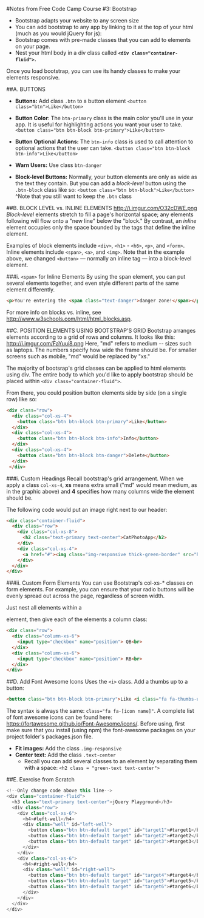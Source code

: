 #Notes from Free Code Camp Course #3: Bootstrap
- Bootstrap adapts your website to any screen size
- You can add bootstrap to any app by linking to it at the top of your html (much as you would jQuery for js): <link rel="stylesheet" href="//maxcdn.bootstrapcdn.com/bootstrap/3.3.1/css/bootstrap.min.css"/>
- Bootstrap comes with pre-made classes that you can add to elements on your page.
- Nest your html body in a div class called **`<div class="container-fluid">`.**

Once you load bootstrap, you can use its handy classes to make your elements responsive.

##A. BUTTONS
  * **Buttons:** Add class `.btn` to a button element
  `<button class="btn">Like</button>`

  * **Button Color**: The `btn-primary` class is the main color you'll use in your app. It is useful for highlighting actions you want your user to take.
  `<button class="btn btn-block btn-primary">Like</button>`

  * **Button Optional Actions:** The `btn-info` class is used to call attention to optional actions that the user can take.
  `<button class="btn btn-block btn-info">Like</button>`

  * **Warn Users:** Use class `btn-danger`

  * **Block-level Buttons:** Normally, your button elements are only as wide as the text they contain. But you can add a *block-level* button using the `.btn-block` class like so:
      `<button class="btn btn-block">Like</button>`
  ^Note that you still want to keep the `.btn` class

##B. BLOCK LEVEL vs. INLINE ELEMENTS
http://i.imgur.com/O32cDWE.png
*Block-level* elements stretch to fill a page's horizontal space; any elements following will flow onto a "new line" below the "block." By contrast, an *inline* element occupies only the space bounded by the tags that define the inline element.

Examples of block elements include `<div>`, `<h1>` - `<h6>`, `<p>`, and `<form>`. Inline elements include `<span>`, `<a>`, and `<img>`. Note that in the example above, we changed `<button>` — normally an inline tag — into a block-level element.

###i. `<span>` for Inline Elements
By using the span element, you can put several elements together, and even style different parts of the same element differently.
```html
<p>You're entering the <span class="text-danger">danger zone!</span></p>
```

For more info on blocks vs. inline, see http://www.w3schools.com/html/html_blocks.asp.

##C. POSITION ELEMENTS USING BOOTSTRAP'S GRID
Bootstrap arranges elements according to a grid of rows and columns. It looks like this:
http://i.imgur.com/FaYuui8.png
Here, "md" refers to medium -- sizes such as laptops. The numbers specify how wide the frame should be. For smaller screens such as mobile, "md" would be replaced by "xs."

The majority of bootsrap's grid classes can be applied to html elements using div. The entire body to which you'd like to apply bootstrap should be placed within `<div class="container-fluid">`.

From there, you could position button elements side by side (on a single row) like so:
```html
<div class="row">
  <div class="col-xs-4">
    <button class="btn btn-block btn-primary">Like</button>
  </div>
  <div class="col-xs-4">
    <button class="btn btn-block btn-info">Info</button>
  </div>
  <div class="col-xs-4">
    <button class="btn btn-block btn-danger">Delete</button>
  </div>
 </div>
```

###i. Custom Headings
Recall bootstrap's grid arrangement. When we apply a class `col-xs-4`, **xs** means extra small ("md" would mean medium, as in the graphic above) and **4** specifies how many columns wide the element should be.

The following code would put an image right next to our header:
```html
<div class="container-fluid">
  <div class="row">
    <div class="col-xs-8">
      <h2 class="text-primary text-center">CatPhotoApp</h2>
    </div>
    <div class="col-xs-4">
      <a href="#"><img class="img-responsive thick-green-border" src="https://bit.ly/fcc-relaxing-cat"></a>
    </div>
  </div>
</div>
```

###ii. Custom Form Elements
You can use Bootstrap's col-xs-* classes on form elements. For example, you can ensure that your radio buttons will be evenly spread out across the page, regardless of screen width.

Just nest all elements within a <div class="row"> element, then give each of the elements a column class:
```html
<div class="row">
  <div class="column-xs-6">
    <input type="checkbox" name="position"> QB<br>
  </div>
  <div class="column-xs-6">
    <input type="checkbox" name="position"> RB<br>
  </div>
</div>
```

##D. Add Font Awesome Icons
Uses the `<i>` class. Add a thumbs up to a button:
```html
<button class="btn btn-block btn-primary">Like <i class="fa fa-thumbs-up"></i></button>
```
The syntax is always the same: `class="fa fa-[icon name]"`. A complete list of font awesome icons can be found here: https://fortawesome.github.io/Font-Awesome/icons/. Before using, first make sure that you install (using npm) the font-awesome packages on your project folder's packages.json file.

  * **Fit images:** Add the class `.img-responsive`
  * **Center text:** Add the class `.text-center`
    - Recall you can add several classes to an element by separating them with a space: `<h2 class = "green-text text-center">`

##E. Exercise from Scratch
```javascript
<!--Only change code above this line-->
<div class="container-fluid">
  <h3 class="text-primary text-center">jQuery Playground</h3>
  <div class="row">
    <div class="col-xs-6">
      <h4>#left-well</h4>
      <div class="well" id="left-well">
        <button class="btn btn-default target" id="target1">#target1</button>
        <button class="btn btn-default target" id="target2">#target2</button>
        <button class="btn btn-default target" id="target3">#target3</button>
      </div>
    </div>
    <div class="col-xs-6">
      <h4>#right-well</h4>
      <div class="well" id="right-well">
        <button class="btn btn-default target" id="target4">#target4</button>
        <button class="btn btn-default target" id="target5">#target5</button>
        <button class="btn btn-default target" id="target6">#target6</button>
      </div>
    </div>
  </div>
</div>
```
